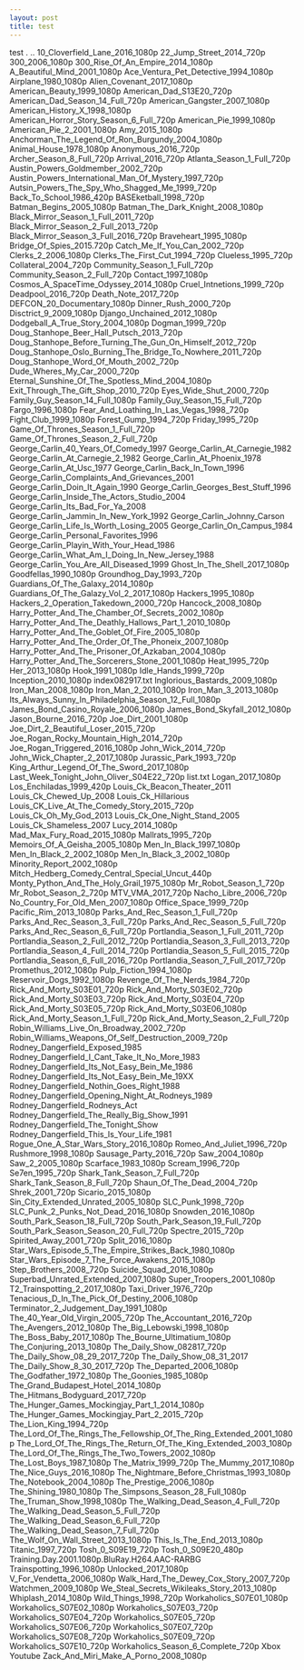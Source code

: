 ```yaml
---
layout: post
title: test
---
```


test
.
..
10_Cloverfield_Lane_2016_1080p
22_Jump_Street_2014_720p
300_2006_1080p
300_Rise_Of_An_Empire_2014_1080p
A_Beautiful_Mind_2001_1080p
Ace_Ventura_Pet_Detective_1994_1080p
Airplane_1980_1080p
Alien_Covenant_2017_1080p
American_Beauty_1999_1080p
American_Dad_S13E20_720p
American_Dad_Season_14_Full_720p
American_Gangster_2007_1080p
American_History_X_1998_1080p
American_Horror_Story_Season_6_Full_720p
American_Pie_1999_1080p
American_Pie_2_2001_1080p
Amy_2015_1080p
Anchorman_The_Legend_Of_Ron_Burgundy_2004_1080p
Animal_House_1978_1080p
Anonymous_2016_720p
Archer_Season_8_Full_720p
Arrival_2016_720p
Atlanta_Season_1_Full_720p
Austin_Powers_Goldmember_2002_720p
Austin_Powers_International_Man_Of_Mystery_1997_720p
Autsin_Powers_The_Spy_Who_Shagged_Me_1999_720p
Back_To_School_1986_420p
BASEketball_1998_720p
Batman_Begins_2005_1080p
Batman_The_Dark_Knight_2008_1080p
Black_Mirror_Season_1_Full_2011_720p
Black_Mirror_Season_2_Full_2013_720p
Black_Mirror_Season_3_Full_2016_720p
Braveheart_1995_1080p
Bridge_Of_Spies_2015.720p
Catch_Me_If_You_Can_2002_720p
Clerks_2_2006_1080p
Clerks_The_First_Cut_1994_720p
Clueless_1995_720p
Collateral_2004_720p
Community_Season_1_Full_720p
Community_Season_2_Full_720p
Contact_1997_1080p
Cosmos_A_SpaceTime_Odyssey_2014_1080p
Cruel_Intnetions_1999_720p
Deadpool_2016_720p
Death_Note_2017_720p
DEFCON_20_Documentary_1080p
Dinner_Rush_2000_720p
Disctrict_9_2009_1080p
Django_Unchained_2012_1080p
Dodgeball_A_True_Story_2004_1080p
Dogman_1999_720p
Doug_Stanhope_Beer_Hall_Putsch_2013_720p
Doug_Stanhope_Before_Turning_The_Gun_On_Himself_2012_720p
Doug_Stanhope_Oslo_Burning_The_Bridge_To_Nowhere_2011_720p
Doug_Stanhope_Word_Of_Mouth_2002_720p
Dude_Wheres_My_Car_2000_720p
Eternal_Sunshine_Of_The_Spotless_Mind_2004_1080p
Exit_Through_The_Gift_Shop_2010_720p
Eyes_Wide_Shut_2000_720p
Family_Guy_Season_14_Full_1080p
Family_Guy_Season_15_Full_720p
Fargo_1996_1080p
Fear_And_Loathing_In_Las_Vegas_1998_720p
Fight_Club_1999_1080p
Forest_Gump_1994_720p
Friday_1995_720p
Game_Of_Thrones_Season_1_Full_720p
Game_Of_Thrones_Season_2_Full_720p
George_Carlin_40_Years_Of_Comedy_1997
George_Carlin_At_Carnegie_1982
George_Carlin_At_Carnegie_2_1982
George_Carlin_At_Phoenix_1978
George_Carlin_At_Usc_1977
George_Carlin_Back_In_Town_1996
George_Carlin_Complaints_And_Grievances_2001
George_Carlin_Doin_It_Again_1990
George_Carlin_Georges_Best_Stuff_1996
George_Carlin_Inside_The_Actors_Studio_2004
George_Carlin_Its_Bad_For_Ya_2008
George_Carlin_Jammin_In_New_York_1992
George_Carlin_Johnny_Carson
George_Carlin_Life_Is_Worth_Losing_2005
George_Carlin_On_Campus_1984
George_Carlin_Personal_Favorites_1996
George_Carlin_Playin_With_Your_Head_1986
George_Carlin_What_Am_I_Doing_In_New_Jersey_1988
George_Carlin_You_Are_All_Diseased_1999
Ghost_In_The_Shell_2017_1080p
Goodfellas_1990_1080p
Groundhog_Day_1993_720p
Guardians_Of_The_Galaxy_2014_1080p
Guardians_Of_The_Galazy_Vol_2_2017_1080p
Hackers_1995_1080p
Hackers_2_Operation_Takedown_2000_720p
Hancock_2008_1080p
Harry_Potter_And_The_Chamber_Of_Secrets_2002_1080p
Harry_Potter_And_The_Deathly_Hallows_Part_1_2010_1080p
Harry_Potter_And_The_Goblet_Of_Fire_2005_1080p
Harry_Potter_And_The_Order_Of_The_Phoneix_2007_1080p
Harry_Potter_And_The_Prisoner_Of_Azkaban_2004_1080p
Harry_Potter_And_The_Sorcerers_Stone_2001_1080p
Heat_1995_720p
Her_2013_1080p
Hook_1991_1080p
Idle_Hands_1999_720p
Inception_2010_1080p
index082917.txt
Inglorious_Bastards_2009_1080p
Iron_Man_2008_1080p
Iron_Man_2_2010_1080p
Iron_Man_3_2013_1080p
Its_Always_Sunny_In_Philadelphia_Season_12_Full_1080p
James_Bond_Casino_Royale_2006_1080p
James_Bond_Skyfall_2012_1080p
Jason_Bourne_2016_720p
Joe_Dirt_2001_1080p
Joe_Dirt_2_Beautiful_Loser_2015_720p
Joe_Rogan_Rocky_Mountain_High_2014_720p
Joe_Rogan_Triggered_2016_1080p
John_Wick_2014_720p
John_Wick_Chapter_2_2017_1080p
Jurassic_Park_1993_720p
King_Arthur_Legend_Of_The_Sword_2017_1080p
Last_Week_Tonight_John_Oliver_S04E22_720p
list.txt
Logan_2017_1080p
Los_Enchiladas_1999_420p
Louis_Ck_Beacon_Theater_2011
Louis_Ck_Chewed_Up_2008
Louis_Ck_Hillarious
Louis_CK_Live_At_The_Comedy_Story_2015_720p
Louis_Ck_Oh_My_God_2013
Louis_Ck_One_Night_Stand_2005
Louis_Ck_Shameless_2007
Lucy_2014_1080p
Mad_Max_Fury_Road_2015_1080p
Mallrats_1995_720p
Memoirs_Of_A_Geisha_2005_1080p
Men_In_Black_1997_1080p
Men_In_Black_2_2002_1080p
Men_In_Black_3_2002_1080p
Minority_Report_2002_1080p
Mitch_Hedberg_Comedy_Central_Special_Uncut_440p
Monty_Python_And_The_Holy_Grail_1975_1080p
Mr_Robot_Season_1_720p
Mr_Robot_Season_2_720p
MTV_VMA_2017_720p
Nacho_Libre_2006_720p
No_Country_For_Old_Men_2007_1080p
Office_Space_1999_720p
Pacific_Rim_2013_1080p
Parks_And_Rec_Season_1_Full_720p
Parks_And_Rec_Season_3_Full_720p
Parks_And_Rec_Season_5_Full_720p
Parks_And_Rec_Season_6_Full_720p
Portlandia_Season_1_Full_2011_720p
Portlandia_Season_2_Full_2012_720p
Portlandia_Season_3_Full_2013_720p
Portlandia_Season_4_Full_2014_720p
Portlandia_Season_5_Full_2015_720p
Portlandia_Season_6_Full_2016_720p
Portlandia_Season_7_Full_2017_720p
Promethus_2012_1080p
Pulp_Fiction_1994_1080p
Reservoir_Dogs_1992_1080p
Revenge_Of_The_Nerds_1984_720p
Rick_And_Morty_S03E01_720p
Rick_And_Morty_S03E02_720p
Rick_And_Morty_S03E03_720p
Rick_And_Morty_S03E04_720p
Rick_And_Morty_S03E05_720p
Rick_And_Morty_S03E06_1080p
Rick_And_Morty_Season_1_Full_720p
Rick_And_Morty_Season_2_Full_720p
Robin_Williams_Live_On_Broadway_2002_720p
Robin_Williams_Weapons_Of_Self_Destruction_2009_720p
Rodney_Dangerfield_Exposed_1985
Rodney_Dangerfield_I_Cant_Take_It_No_More_1983
Rodney_Dangerfield_Its_Not_Easy_Bein_Me_1986
Rodney_Dangerfield_Its_Not_Easy_Bein_Me_19XX
Rodney_Dangerfield_Nothin_Goes_Right_1988
Rodney_Dangerfield_Opening_Night_At_Rodneys_1989
Rodney_Dangerfield_Rodneys_Act
Rodney_Dangerfield_The_Really_Big_Show_1991
Rodney_Dangerfield_The_Tonight_Show
Rodney_Dangerfield_This_Is_Your_Life_1981
Rogue_One_A_Star_Wars_Story_2016_1080p
Romeo_And_Juliet_1996_720p
Rushmore_1998_1080p
Sausage_Party_2016_720p
Saw_2004_1080p
Saw_2_2005_1080p
Scarface_1983_1080p
Scream_1996_720p
Se7en_1995_720p
Shark_Tank_Season_7_Full_720p
Shark_Tank_Season_8_Full_720p
Shaun_Of_The_Dead_2004_720p
Shrek_2001_720p
Sicario_2015_1080p
Sin_City_Extended_Unrated_2005_1080p
SLC_Punk_1998_720p
SLC_Punk_2_Punks_Not_Dead_2016_1080p
Snowden_2016_1080p
South_Park_Season_18_Full_720p
South_Park_Season_19_Full_720p
South_Park_Season_Season_20_Full_720p
Spectre_2015_720p
Spirited_Away_2001_720p
Split_2016_1080p
Star_Wars_Episode_5_The_Empire_Strikes_Back_1980_1080p
Star_Wars_Episode_7_The_Force_Awakens_2015_1080p
Step_Brothers_2008_720p
Suicide_Squad_2016_1080p
Superbad_Unrated_Extended_2007_1080p
Super_Troopers_2001_1080p
T2_Trainspotting_2_2017_1080p
Taxi_Driver_1976_720p
Tenacious_D_In_The_Pick_Of_Destiny_2006_1080p
Terminator_2_Judgement_Day_1991_1080p
The_40_Year_Old_Virgin_2005_720p
The_Accountant_2016_720p
The_Avengers_2012_1080p
The_Big_Lebowski_1998_1080p
The_Boss_Baby_2017_1080p
The_Bourne_Ultimatium_1080p
The_Conjuring_2013_1080p
The_Daily_Show_082817_720p
The_Daily_Show_08_29_2017_720p
The_Daily_Show_08_31_2017
The_Daily_Show_8_30_2017_720p
The_Departed_2006_1080p
The_Godfather_1972_1080p
The_Goonies_1985_1080p
The_Grand_Budapest_Hotel_2014_1080p
The_Hitmans_Bodyguard_2017_720p
The_Hunger_Games_Mockingjay_Part_1_2014_1080p
The_Hunger_Games_Mockingjay_Part_2_2015_720p
The_Lion_King_1994_720p
The_Lord_Of_The_Rings_The_Fellowship_Of_The_Ring_Extended_2001_1080p
The_Lord_Of_The_Rings_The_Return_Of_The_King_Extended_2003_1080p
The_Lord_Of_The_Rings_The_Two_Towers_2002_1080p
The_Lost_Boys_1987_1080p
The_Matrix_1999_720p
The_Mummy_2017_1080p
The_Nice_Guys_2016_1080p
The_Nightmare_Before_Christmas_1993_1080p
The_Notebook_2004_1080p
The_Prestige_2006_1080p
The_Shining_1980_1080p
The_Simpsons_Season_28_Full_1080p
The_Truman_Show_1998_1080p
The_Walking_Dead_Season_4_Full_720p
The_Walking_Dead_Season_5_Full_720p
The_Walking_Dead_Season_6_Full_720p
The_Walking_Dead_Season_7_Full_720p
The_Wolf_On_Wall_Street_2013_1080p
This_Is_The_End_2013_1080p
Titanic_1997_720p
Tosh_0_S09E19_720p
Tosh_0_S09E20_480p
Training.Day.2001.1080p.BluRay.H264.AAC-RARBG
Trainspotting_1996_1080p
Unlocked_2017_1080p
V_For_Vendetta_2006_1080p
Walk_Hard_The_Dewey_Cox_Story_2007_720p
Watchmen_2009_1080p
We_Steal_Secrets_Wikileaks_Story_2013_1080p
Whiplash_2014_1080p
Wild_Things_1998_720p
Workaholics_S07E01_1080p
Workaholics_S07E02_1080p
Workaholics_S07E03_720p
Workaholics_S07E04_720p
Workaholics_S07E05_720p
Workaholics_S07E06_720p
Workaholics_S07E07_720p
Workaholics_S07E08_720p
Workaholics_S07E09_720p
Workaholics_S07E10_720p
Workaholics_Season_6_Complete_720p
Xbox
Youtube
Zack_And_Miri_Make_A_Porno_2008_1080p

